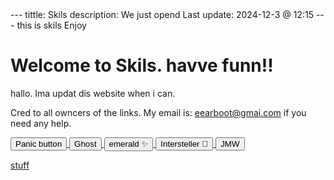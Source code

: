 <link rel="shortcut icon" type="image/x-icon" href="favicon.ico">
---
tittle: Skils
description: We just opend
Last update: 2024-12-3 @ 12:15
---
this is skils
Enjoy


# Welcome to Skils. havve funn!!



hallo. Ima updat dis website when i can.



Cred to all owncers of the links. My email is: eearboot@gmai.com if you need any help.


<a href="https://www.google.com/">
  <button type="button" class="btn btn-outline-primary">Panic button</button>
</a>
<a href="https://red.masplenedigitalworld.com">
  <button type="button" class="btn btn-outline-primary">Ghost</button>
</a>

<a href="https://eflb.is-cool.dev">
  <button type="button" class="btn btn-outline-primary">emerald ✨</button>
</a>

<a href="https://info.electrodata.com.ar/">
  <button type="button" class="btn btn-outline-primary">Intersteller 🌙</button>
</a>

<a href="https://math-work-version-6.web.app">
  <button type="button" class="btn btn-outline-primary">JMW</button>
</a>

[stuff](stuff.md)
